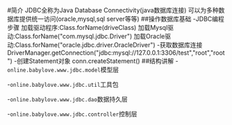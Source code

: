#简介
JDBC全称为Java Database Connectivity(java数据库连接)
可以为多种数据库提供统一访问(oracle,mysql,sql server等等)
##操作数据库基础
-JDBC编程步骤
加载驱动程序:Class.forName(driveClass)
 加载Mysql驱动:Class.forName("com.mysql.jdbc.Driver")
 加载Oracle驱动:Class.forName("oracle.jdbc.driver.OracleDriver")
-获取数据库连接
DriverManager.getConnection("jdbc:mysql://127.0.0.1:3306/test","root","root")
-创建Statement对象
conn.createStatement()
##结构讲解
-`online.babylove.www.jdbc.model`模型层

-`online.babylove.www.jdbc.util`工具包

-`online.babylove.www.jdbc.dao`数据持久层

-`online.babylove.www.jdbc.controller`控制层